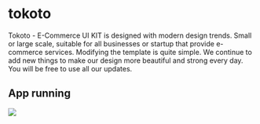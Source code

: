 # tokoto

Tokoto - E-Commerce UI KIT is designed with modern design trends. Small or large scale, suitable for all businesses or startup that provide e-commerce services. Modifying the template is quite simple. We continue to add new things to make our design more beautiful and strong every day. You will be free to use all our updates.

## App running

![](screens/final.gif)
